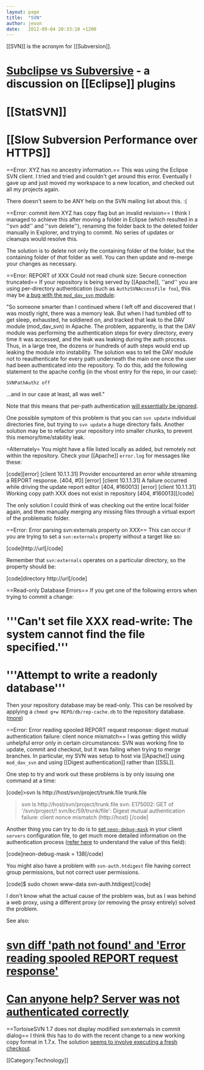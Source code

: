 ```yaml
---
layout: page
title:  "SVN"
author: jevon
date:   2012-09-04 20:33:10 +1200
---
```


[[SVN]] is the acronym for [[Subversion]].

# <a href="http://journals.jevon.org/users/jevon-phd/entry/19739">Subclipse vs Subversive</a> - a discussion on [[Eclipse]] plugins
# [[StatSVN]]
# [[Slow Subversion Performance over HTTPS]]

==Error: XYZ has no ancestry information.==
This was using the Eclipse SVN client. I tried and tried and couldn't get around this error. Eventually I gave up and just moved my workspace to a new location, and checked out all my projects again.

There doesn't seem to be ANY help on the SVN mailing list about this. :(

==Error: commit item XYZ has copy flag but an invalid revision==
I think I managed to achieve this after moving a folder in Eclipse (which resulted in a ''svn add'' and ''svn delete''), renaming the folder back to the deleted folder manually in Explorer, and trying to commit. No series of updates or cleanups would resolve this.

The solution is to delete not only the containing folder of the folder, but the containing folder of _that_ folder as well. You can then update and re-merge your changes as necessary.

==Error: REPORT of XXX Could not read chunk size: Secure connection  truncated==
If your repository is being served by [[Apache]], ''and'' you are using per-directory authentication (such as `AuthzSVNAccessFile foo`), this may be <a href="http://lists.parrot.org/pipermail/parrot-dev/2009-September/002785.html">a bug with the `mod_dav_svn` module</a>:

<div class="quote">"So someone smarter than I continued where I left off and discovered that I was mostly right, there was a memory leak. But when I had tumbled off to get sleep, exhausted, he soldiered on, and tracked that leak to the DAV module (mod_dav_svn) in Apache. The problem, apparently, is that the DAV module was performing the authentication steps for every directory, every time it was accessed, and the leak was leaking during the auth process. Thus, in a large tree, the dozens or hundreds of auth steps would end up leaking the module into instability. The solution was to tell the DAV module not to reauthenticate for every path underneath the main one once the user had been authenticated into the repository. To do this, add the following statement to the apache config (in the vhost entry for the repo, in our case):

`SVNPathAuthz off`

...and in our case at least, all was well."</div>

Note that this means that per-path authentication <a href="http://svnbook.red-bean.com/en/1.5/svn.serverconfig.httpd.html">will essentially be ignored</a>.

One possible symptom of this problem is that you can `svn update` individual directories fine, but trying to `svn update` a huge directory fails. Another solution may be to refactor your repository into smaller chunks, to prevent this memory/time/stability leak.

=Alternately=
You might have a file listed locally as added, but remotely not within the repository. Check your [[Apache]] `error.log` for messages like these:

[code][error] [client 10.1.1.31] Provider encountered an error while streaming a REPORT response.  [404, #0]
[error] [client 10.1.1.31] A failure occurred while driving the update report editor  [404, #160013]
[error] [client 10.1.1.31] Working copy path XXX does not exist in repository  [404, #160013][/code]

The only solution I could think of was checking out the entire local folder again, and then manually merging any missing files through a virtual export of the problematic folder.

==Error: Error parsing svn:externals property on XXX==
This can occur if you are trying to set a `svn:externals` property without a target like so:

[code]http://url[/code]

Remember that `svn:externals` operates on a particular directory, so the property should be:

[code]directory http://url[/code]

==Read-only Database Errors==
If you get one of the following errors when trying to commit a change:

# '''Can't set file XXX read-write: The system cannot find the file specified.'''
# '''Attempt to write a readonly database'''

Then your repository database may be read-only. This can be resolved by applying a `chmod g+w REPO/db/rep-cache.db` to the repository database. (<a href="http://h3x.no/2010/12/04/svn-gives-attempt-to-write-a-readonly-database-error">more</a>)

==Error: Error reading spooled REPORT request response: digest mutual authentication failure: client nonce mismatch==
I was getting this wildly unhelpful error only in certain circumstances: SVN was working fine to update, commit and checkout, but it was failing when trying to merge branches. In particular, my SVN was setup to host via [[Apache]] using `mod_dav_svn` and using [[Digest authentication]] rather than [[SSL]].

One step to try and work out these problems is by only issuing one command at a time:

[code]>svn ls http://host/svn/project/trunk.file
trunk.file

>svn ls http://host/svn/project/trunk.file
svn: E175002: GET of '/svn/project/!
svn/bc/59/trunk/file': Digest mutual authentication failure: client nonce mismatch (http://host)
[/code]

Another thing you can try to do is to <a href="http://stackoverflow.com/a/472976/39531">set `neon-debug-mask`</a> in your client `servers` configuration file, to get much more detailed information on the authentication process (<a href="http://happygiraffe.net/blog/2009/09/23/neon-debug-mask/">refer here</a> to understand the value of this field):

[code]neon-debug-mask = 138[/code]

You might also have a problem with `svn-auth.htdigest` file having correct group permissions, but not correct user permissions.

[code]$ sudo chown www-data svn-auth.htdigest[/code]

I don't know what the actual cause of the problem was, but as I was behind a web proxy, using a different proxy (or removing the proxy entirely) solved the problem.

See also:

# <a href="http://groups.google.com/group/subversion_users/browse_thread/thread/60915473749c5937?pli=1">svn diff 'path not found' and 'Error reading spooled REPORT request response'</a>
# <a href="http://svn.haxx.se/users/archive-2007-08/0202.shtml">Can anyone help? Server was not authenticated correctly</a>

==TortoiseSVN 1.7 does not display modified svn:externals in commit dialog==
I think this has to do with the recent change to a new working copy format in 1.7.x. The solution <a href="http://tortoisesvn.tigris.org/ds/viewMessage.do?dsForumId=4061&dsMessageId=2971859">seems to involve executing a fresh checkout</a>.

[[Category:Technology]]
